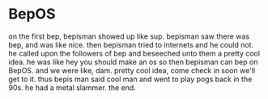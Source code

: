 # BepOS
on the first bep, bepisman showed up like sup. bepisman saw there was bep, and was like nice. then bepisman tried to internets and he could not. he called upon the followers of bep and beseeched unto them a pretty cool idea. he was like hey you should make an os so then bepisman can bep on BepOS. and we were like, dam. pretty cool idea, come check in soon we'll get to it. thus bepis man said cool man and went to play pogs back in the 90s.  he had a metal slammer. the end.
